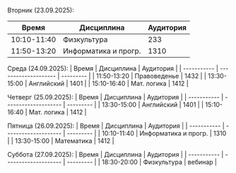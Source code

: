 Вторник (23.09.2025):

| Время       | Дисциплина           | Аудитория |
| ----------- | -------------------- | --------- |
| 10:10-11:40 | Физкультура          | 233       |
| 11:50-13:20 | Информатика и прогр. | 1310      |
 
Среда (24.09.2025):
| Время       | Дисциплина           | Аудитория |
| ----------- | -------------------- | --------- |
| 11:50-13:20 | Правоведенье         | 1432      |
| 13:30-15:00 | Английский           | 1401      |
| 15:10-16:40 | Мат. логика          | 1412      |
 
Четверг (25.09.2025):
| Время       | Дисциплина           | Аудитория |
| ----------- | -------------------- | --------- |
| 13:30-15:00 | Английский           | 1401      |
| 15:10-16:40 | Мат. логика          | 1412      |
 
Пятница (26.09.2025):
| Время       | Дисциплина           | Аудитория |
| ----------- | -------------------- | --------- |
| 10:10-11:40 | Информатика и прогр. | 1310      |
| 13:30-15:00 | Математика           | 1412      |
 
Суббота (27.09.2025):
| Время       | Дисциплина           | Аудитория |
| ----------- | -------------------- | --------- |
| 18:30-20:00 | Физкультура          | вебинар   |
   
   